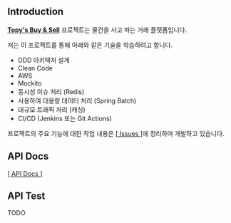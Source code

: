 ## Introduction
<U>**Topy's Buy & Sell**</U> 프로젝트는 물건을 사고 파는 거래 플랫폼입니다.

저는 이 프로젝트를 통해 아래와 같은 기술을 학습하려고 합니다.
- DDD 아키텍처 설계
- Clean Code
- AWS
- Mockito
- 동시성 이슈 처리 (Redis) 
- 사용하여 대용량 데이터 처리 (Spring Batch)
- 대규모 트래픽 처리 (캐싱)
- CI/CD (Jenkins 또는 Git Actions)

프로젝트의 주요 기능에 대한 작업 내용은 [[ Issues ]](https://github.com/topyheun/topy/issues)에 정리하며 개발하고 있습니다. <br>

## API Docs
[[ API Docs ]](https://topys-organization.gitbook.io/topy-api-docs/)

## API Test
TODO